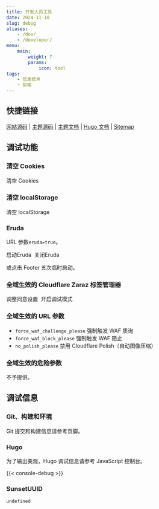 ```yaml
---
title: 开发人员工具
date: 2024-11-18
slug: debug
aliases:
    - /dev/
    - /developer/
menu:
    main:
        weight: 7
        params:
            icon: tool
tags:
    - 信息技术
    - 前端
---
```


## 快捷链接

[网站源码](https://github.com/SunsetMkt/Blog-hugo) | [主题源码](https://github.com/CaiJimmy/hugo-theme-stack) | [主题文档](https://stack.jimmycai.com/config/) | [Hugo 文档](https://gohugo.io/documentation/) | [Sitemap](/sitemap/)

## 调试功能

### 清空 Cookies

<script>
  function deleteAllCookies() {
      const cookies = document.cookie.split(";");
      for (let i = 0; i < cookies.length; i++) {
          let cookie = cookies[i];
          let eqPos = cookie.indexOf("=");
          let name = eqPos > -1 ? cookie.substr(0, eqPos) : cookie;
          document.cookie = name + "=;expires=Thu, 01 Jan 1970 00:00:00 UTC; path=/";
      }
  }
</script>

<a class="link" onclick="deleteAllCookies();">清空 Cookies</a>

### 清空 localStorage

<a class="link" onclick="localStorage.clear();">清空 localStorage</a>

### Eruda

URL 参数`eruda=true`。

<div class="eruda-btns">
    <a class="link" onclick="localStorage.setItem('active-eruda','true');location.reload();">启动Eruda</a>&nbsp;
    <a class="link" onclick="localStorage.removeItem('active-eruda');location.reload();">关闭Eruda</a>
</div>

或点击 Footer 五次临时启动。

### 全域生效的 Cloudflare Zaraz 标签管理器

<div class="zaraz-btns">
    <a class="link" onclick="zaraz.consent.modal = true;">调整同意设置</a>&nbsp;
    <a class="link" onclick="zaraz.debug(true);">开启调试模式</a>
</div>

### 全域生效的 URL 参数

- `force_waf_challenge_please` 强制触发 WAF 质询
- `force_waf_block_please` 强制触发 WAF 阻止
- `no_polish_please` 禁用 Cloudflare Polish（自动图像压缩）

### 全域生效的危险参数

不予提供。

## 调试信息

### Git、构建和环境

Git 提交和构建信息请参考页脚。

### Hugo

为了输出美观，Hugo 调试信息请参考 JavaScript 控制台。

{{< console-debug >}}

### SunsetUUID

<div>
    <p><code id="SunsetUUID-display">undefined</code></p>
    <script>
        if (localStorage.SunsetUUID) {
            document.getElementById("SunsetUUID-display").innerText =
                localStorage.SunsetUUID;
        }
    </script>
</div>
